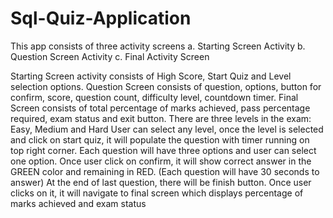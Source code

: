 # Sql-Quiz-Application

This app consists of three activity screens
a.	Starting Screen Activity
b.	Question Screen Activity
c.	Final Activity Screen

Starting Screen activity consists of High Score, Start Quiz and Level selection options.
Question Screen consists of question, options, button for confirm, score, question count, difficulty level, countdown timer.
Final Screen consists of total percentage of marks achieved, pass percentage required, exam status and exit button.
There are three levels in the exam: Easy, Medium and Hard
User can select any level, once the level is selected and click on start quiz, it will populate the question with timer running on top right corner. Each question will have three options and user can select one option. Once user click on confirm, it will show correct answer in the GREEN color and remaining in RED. (Each question will have 30 seconds to answer)
At the end of last question, there will be finish button. Once user clicks on it, it will navigate to final screen which displays percentage of marks achieved and exam status
